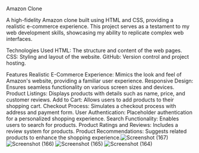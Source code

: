 Amazon Clone

A high-fidelity Amazon clone built using HTML and CSS, providing a realistic e-commerce experience. This project serves as a testament to my web development skills, showcasing my ability to replicate complex web interfaces.


Technologies Used
HTML: The structure and content of the web pages.
CSS: Styling and layout of the website.
GitHub: Version control and project hosting.



Features
Realistic E-Commerce Experience: Mimics the look and feel of Amazon's website, providing a familiar user experience.
Responsive Design: Ensures seamless functionality on various screen sizes and devices.
Product Listings: Displays products with details such as name, price, and customer reviews.
Add to Cart: Allows users to add products to their shopping cart.
Checkout Process: Simulates a checkout process with address and payment form.
User Authentication: Placeholder authentication for a personalized shopping experience.
Search Functionality: Enables users to search for products.
Product Ratings and Reviews: Includes a review system for products.
Product Recommendations: Suggests related products to enhance the shopping experience.![Screenshot (167)](https://github.com/Amitdasofficial/AMAZON/assets/59283181/9ad58795-c6a6-4a3a-a052-ff169d3775e2)
![Screenshot (166)](https://github.com/Amitdasofficial/AMAZON/assets/59283181/6c44c246-40dc-48ec-9cc9-89d4aedd3992)
![Screenshot (165)](https://github.com/Amitdasofficial/AMAZON/assets/59283181/162d6680-8d20-409d-80b4-181e2bf59ddf)
![Screenshot (164)](https://github.com/Amitdasofficial/AMAZON/assets/59283181/17101bb7-ab95-4ee6-a92b-6a9696c95bcb)
